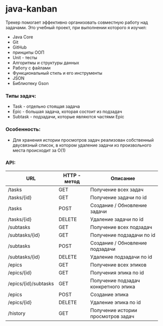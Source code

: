 # java-kanban
Трекер помогает эффективно организовать совместную работу над задачами. Это учебный проект, при выполнении которого я 
изучил: 
* Java Core 
* Git
* GitHub
* принципы ООП 
* Unit - тесты
* Алгоритмы и структуры данных
* Работу с файлами
* Функциональный стиль и его инструменты
* JSON
* Библиотеку Gson

### Типы задач:
* Task - отдельно стоящая задача
* Epic - большая задача, которая состоит из подзадач
* Subtask - подзадачи, которые являются частями Epic

### Особенность:
* Для хранения истории просмотров задач реализован собственный двусвязный список, в котором удаление задачи из 
произвольного места происходит за O(1)

### API:
| URL                  | HTTP - метод | Описание                                    |
|----------------------|--------------|---------------------------------------------|
| /tasks               | GET          | Получение всех задач                        |
| /tasks/{id}          | GET          | Получение задачи по id                      |
| /tasks               | POST         | Создание / Обновление задачи                |
| /tasks/{id}          | DELETE       | Удаление задачи по id                       |
| /subtasks            | GET          | Получение всех подзадач                     |
| /subtasks/{id}       | GET          | Получение подзадачи по id                   |
| /subtasks            | POST         | Создание / Обновление подзадачи             |
| /subtasks/{id}       | DELETE       | Удаление подзадачи по id                    |
| /epics               | GET          | Получение всех эпиков                       |
| /epics/{id}          | GET          | Получения эпика по id                       |
| /epics/{id}/subtasks | GET          | Получение подзадач конкретного эпика        |
| /epics               | POST         | Создание эпика                              |
| /epics/{id}          | DELETE       | Удаление эпика по id                        |
| /history             | GET          | Получение истории просмотров задач          |

